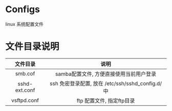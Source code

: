 # Configs

linux 系统配置文件

# 文件目录说明

| 文件目录 | 说明 |
| :---: | :---: |
| smb.cof | samba配置文件, 方便直接使用当前用户登录 |
| sshd-ext.conf | ssh 免密登录配置, 放在 /etc/ssh/sshd_config.d/ 中 |
| vsftpd.conf | ftp 配置文件, 指定ftp目录 |
